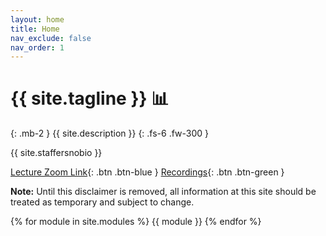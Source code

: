 ```yaml
---
layout: home
title: Home
nav_exclude: false
nav_order: 1
---
```


# {{ site.tagline }} 📊
{: .mb-2 }
{{ site.description }}
{: .fs-6 .fw-300 }

{{ site.staffersnobio }}

[Lecture Zoom Link](https://ucsd.zoom.us/my/rampure){: .btn .btn-blue } [Recordings](https://www.youtube.com/playlist?list=PLDNbnocpJUhZDpPKmmbgXAuZqYYPhC0D-){: .btn .btn-green }

**Note:** Until this disclaimer is removed, all information at this site should be treated as temporary and subject to change.

{% for module in site.modules %}
{{ module }}
{% endfor %}
